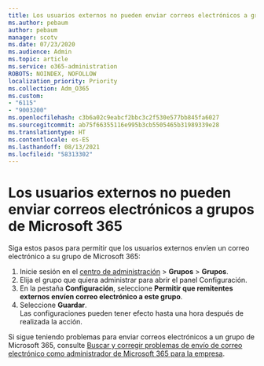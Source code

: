 ```yaml
---
title: Los usuarios externos no pueden enviar correos electrónicos a grupos de Microsoft 365
ms.author: pebaum
author: pebaum
manager: scotv
ms.date: 07/23/2020
ms.audience: Admin
ms.topic: article
ms.service: o365-administration
ROBOTS: NOINDEX, NOFOLLOW
localization_priority: Priority
ms.collection: Adm_O365
ms.custom:
- "6115"
- "9003200"
ms.openlocfilehash: c3b6a02c9eabcf2bbc3c2f530e577bb845fa6027
ms.sourcegitcommit: ab75f66355116e995b3cb5505465b31989339e28
ms.translationtype: HT
ms.contentlocale: es-ES
ms.lasthandoff: 08/13/2021
ms.locfileid: "58313302"
---
```

# <a name="external-users-cant-send-email-to-microsoft-365-group"></a>Los usuarios externos no pueden enviar correos electrónicos a grupos de Microsoft 365

Siga estos pasos para permitir que los usuarios externos envíen un correo electrónico a su grupo de Microsoft 365:

1. Inicie sesión en el [centro de administración](https://admin.microsoft.com/) > **Grupos** > **Grupos**.
2. Elija el grupo que quiera administrar para abrir el panel Configuración.
3. En la pestaña **Configuración**, seleccione **Permitir que remitentes externos envíen correo electrónico a este grupo**.
4. Seleccione **Guardar**.</br>
    Las configuraciones pueden tener efecto hasta una hora después de realizada la acción. 

Si sigue teniendo problemas para enviar correos electrónicos a un grupo de Microsoft 365, consulte [Buscar y corregir problemas de envío de correo electrónico como administrador de Microsoft 365 para la empresa](https://docs.microsoft.com/exchange/troubleshoot/email-delivery/email-delivery-issues).
